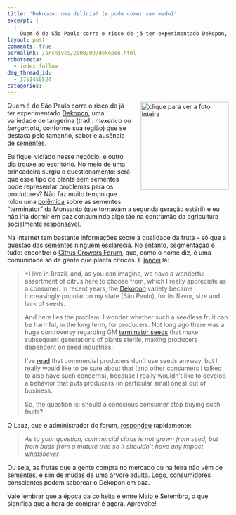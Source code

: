 ```yaml
---
title: 'Dekopon: uma delícia! (e pode comer sem medo)'
excerpt: |
  |
    Quem é de São Paulo corre o risco de já ter experimentado Dekopon, uma variedade de tangerina (trad.: mexerica ou bergamota, conforme sua região) que se destaca pelo tamanho, sabor e ausência de sementes. Eu fiquei viciado nesse negócio, e...
layout: post
comments: true
permalink: /archives/2008/09/dekopon.html
robotsmeta:
  - index,follow
dsq_thread_id:
  - 1751450524
categories:
---
```

[<span class="mt-enclosure mt-enclosure-image"><img border="0" title="clique para ver a foto inteira" src="//chester.me/archives/img/dekopon.jpg" width="200" height="200" class="mt-image-right" style="float: right; margin: 0 0 20px 20px;" /></span>][1]Quem é de São Paulo corre o risco de já ter experimentado [Dekopon][2], uma variedade de tangerina (trad.: *mexerica* ou *bergamota*, conforme sua região) que se destaca pelo tamanho, sabor e ausência de sementes.

Eu fiquei viciado nesse negócio, e outro dia trouxe ao escritório. No meio de uma brincadeira surgiu o questionamento: será que esse tipo de planta sem sementes pode representar problemas para os produtores? Não faz muito tempo que rolou uma [polêmica][3] sobre as sementes &#8220;terminator&#8221; da Monsanto (que tornavam a segunda geração estéril) e eu não iria dormir em paz consumindo algo tão na contramão da agricultura socialmente responsável.

Na internet tem bastante informações sobre a qualidade da fruta &#8211; só que a questão das sementes ninguém esclarecia. No entanto, segmentação é tudo: encontrei o [Citrus Growers Forum][4], que, como o nome diz, é uma comunidade só de gente que planta cítricos. E [lancei][5] lá:

> *I live in Brazil, and, as you can imagine, we have a wonderful assortment of citrus here to choose from, which I really appreciate as a consumer. In recent years, the <a href="http://en.wikipedia.org/wiki/Dekopon" rel="nofollow" target="_blank" class="postlink">Dekopon</a> variety became increasingly popular on my state (São Paulo), for its flavor, size and lack of seeds.</p>
> And here lies the problem: I wonder whether such a seedless fruit can be harmful, in the long term, for producers. Not long ago there was a huge controversy regarding GM <a href="http://en.wikipedia.org/wiki/Terminator_seeds" rel="nofollow" target="_blank" class="postlink">terminator seeds</a> that make subsequent generations of plants sterile, making producers dependent on seed industries.
>
> I&#8217;ve <a href="http://www.newworldencyclopedia.org/entry/Citrus#Cultivation" rel="nofollow" target="_blank" class="postlink">read</a> that commercial producers don&#8217;t use seeds anyway, but I really would like to be sure about that (and other consumers I talked to also have such concerns), because I really wouldn&#8217;t like to develop a behavior that puts producers (in particular small ones) out of business.
>
> So, the question is: should a conscious consumer stop buying such fruits?</em></blockquote>
>
> O Laaz, que é administrador do forum, [respondeu][6] rapidamente:
>
> > *As to your question, commercial citrus is not grown from seed, but from buds from a mature tree so it shouldn&#8217;t have any impact whatsoever*
>
> Ou seja, as frutas que a gente compra no mercado ou na feira não vêm de sementes, e sim de mudas de uma árvore adulta. Logo, consumidores conscientes podem saborear o Dekopon em paz.
>
> Vale lembrar que a época da colheita é entre Maio e Setembro, o que significa que a hora de comprar é agora. Aproveite!

 [1]: http://flickr.com/photos/83693969@N00/27462835
 [2]: http://www.dekopon.com.br/
 [3]: http://www.diarioliberdade.org/index.php?option=com_content&#038;view=article&#038;id=17544:sementes-terminator-sao-devastadoras-afirma-especialista&#038;catid=64:consumo-e-meio-natural&#038;Itemid=79
 [4]: http://citrus.forumup.org
 [5]: http://citrus.forumup.org/viewtopic.php?t=3573&#038;start=0&#038;postdays=0&#038;postorder=asc&#038;highlight=&#038;mforum=citrus
 [6]: http://citrus.forumup.org/viewtopic.php?p=24864&#038;mforum=citrus#24864
